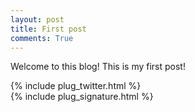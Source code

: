 ```yaml
---
layout: post
title: First post
comments: True
---
```

Welcome to this blog! This is my first post!

{% include plug_twitter.html %}  
{% include plug_signature.html %}  
